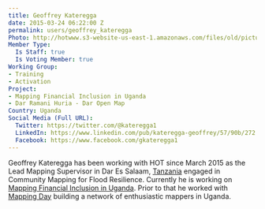 ```yaml
---
title: Geoffrey Kateregga
date: 2015-03-24 06:22:00 Z
permalink: users/geoffrey_kateregga
Photo: http://hotwww.s3-website-us-east-1.amazonaws.com/files/old/pictures/picture-256-1454138810.jpg
Member Type:
  Is Staff: true
  Is Voting Member: true
Working Group:
- Training
- Activation
Project:
- Mapping Financial Inclusion in Uganda
- Dar Ramani Huria - Dar Open Map
Country: Uganda
Social Media (Full URL):
  Twitter: https://twitter.com/@kateregga1
  LinkedIn: https://www.linkedin.com/pub/kateregga-geoffrey/57/90b/272
  Facebook: https://www.facebook.com/gkateregga1
---
```


<p>Geoffrey Kateregga has been working with HOT since March 2015 as the Lead Mapping Supervisor in Dar Es Salaam, <a href="http://hotosm.org/projects/tanzania">Tanzania</a> engaged in Community Mapping for Flood Resilience. Currently he is working on <a href="https://hotosm.org/projects/mapping_financial_inclusion_in_uganda" target="_blank">Mapping Financial Inclusion in Uganda</a>. Prior to that he worked with <a href="http://www.mappingday.com/" target="_blank">Mapping Day</a> building a network of enthusiastic mappers in Uganda.</p>
